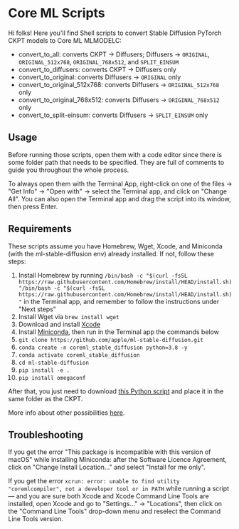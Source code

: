 # Core ML Scripts

Hi folks! Here you'll find Shell scripts to convert Stable Diffusion PyTorch CKPT models to Core ML MLMODELC:
- convert_to_all: converts CKPT → Diffusers; Diffusers → `ORIGINAL`, `ORIGINAL_512x768`, `ORIGINAL_768x512`, and `SPLIT_EINSUM`
- convert_to_diffusers: converts CKPT → Diffusers only
- convert_to_original: converts Diffusers → `ORIGINAL` only
- convert_to_original_512x768: converts Diffusers → `ORIGINAL_512x768` only
- convert_to_original_768x512: converts Diffusers → `ORIGINAL_768x512` only
- convert_to_split-einsum: converts Diffusers → `SPLIT_EINSUM` only

## Usage

Before running those scripts, open them with a code editor since there is some folder path that needs to be specified. They are full of comments to guide you throughout the whole process.

To always open them with the Terminal App, right-click on one of the files → "Get Info" → "Open with" → select the Terminal app, and click on "Change All". You can also open the Terminal app and drag the script into its window, then press Enter.

## Requirements

These scripts assume you have Homebrew, Wget, Xcode, and Miniconda (with the ml-stable-diffusion env) already installed. If not, follow these steps:

1. Install Homebrew by running `/bin/bash -c "$(curl -fsSL https://raw.githubusercontent.com/Homebrew/install/HEAD/install.sh)"/bin/bash -c "$(curl -fsSL https://raw.githubusercontent.com/Homebrew/install/HEAD/install.sh)"` in the Terminal app, and remember to follow the instructions under "Next steps"
1. Install Wget via `brew install wget`
1. Download and install [Xcode](https://developer.apple.com/download/all/?q=Xcode)
1. Install [Miniconda](https://docs.conda.io/en/latest/miniconda.html), then run in the Terminal app the commands below
2. `git clone https://github.com/apple/ml-stable-diffusion.git`
3. `conda create -n coreml_stable_diffusion python=3.8 -y`
4. `conda activate coreml_stable_diffusion`
5. `cd ml-stable-diffusion`
6. `pip install -e .`
7. `pip install omegaconf`

After that, you just need to download [this Python script](https://github.com/huggingface/diffusers/raw/main/scripts/convert_original_stable_diffusion_to_diffusers.py) and place it in the same folder as the CKPT.

More info about other possibilities [here](https://github.com/godly-devotion/MochiDiffusion/wiki/How-to-convert-CKPT-or-SafeTensors-files-to-Core-ML).

## Troubleshooting

If you get the error "This package is incompatible with this version of macOS" while installing Miniconda: after the Software Licence Agreement, click on "Change Install Location..." and select "Install for me only".

If you get the error `xcrun: error: unable to find utility "coremlcompiler", not a developer tool or in PATH` while running a script — and you are sure both Xcode and Xcode Command Line Tools are installed, open Xcode and go to "Settings..." → "Locations", then click on the "Command Line Tools" drop-down menu and reselect the Command Line Tools version.
